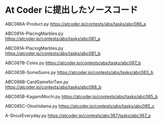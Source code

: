 # At Coder に提出したソースコード

ABC086A-Product.py
https://atcoder.jp/contests/abs/tasks/abc086_a

ABC081A-PlacingMarbles.py
https://atcoder.jp/contests/abs/tasks/abc081_a

ABC081A-PlacingMarbles.py
https://atcoder.jp/contests/abs/tasks/abc081_b

ABC087B-Coins.py
https://atcoder.jp/contests/abs/tasks/abc087_b

ABC083B-SomeSums.py
https://atcoder.jp/contests/abs/tasks/abc083_b

ABC088B-CardGameforTwo.py
https://atcoder.jp/contests/abs/tasks/abc088_b

ABC085B-KagamiMochi.py
https://atcoder.jp/contests/abs/tasks/abc085_b

ABC085C-Otoshidama.py
https://atcoder.jp/contests/abs/tasks/abc085_c

A-ShoutEveryday.py
https://atcoder.jp/contests/abc367/tasks/abc367_a
